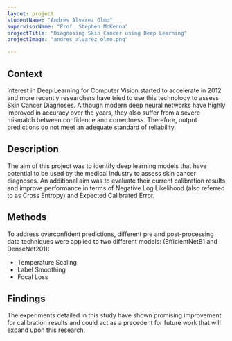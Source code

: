 ```yaml
---
layout: project
studentName: "Andres Alvarez Olmo"
supervisorName: "Prof. Stephen McKenna"
projectTitle: "Diagnosing Skin Cancer using Deep Learning"
projectImage: "andres_alvarez_olmo.png"

---
```

## Context

Interest in Deep Learning for Computer Vision started to accelerate in 2012 and more recently researchers have tried to use this technology to assess Skin Cancer Diagnoses. Although modern deep neural networks have highly improved in accuracy over the years, they also suffer from a severe mismatch between confidence and correctness. Therefore, output predictions do not meet an adequate standard of reliability.

## Description

The aim of this project was to identify deep learning models that have potential to be used by the medical industry to assess skin cancer diagnoses. An additional aim was to evaluate their current calibration results and improve performance in terms of Negative Log Likelihood (also referred to as Cross Entropy) and Expected Calibrated Error.

## Methods 

To address overconfident predictions, different pre and post-processing data techniques were applied to two different models: (EfficientNetB1 and DenseNet201): 

- Temperature Scaling
- Label Smoothing
- Focal Loss 

## Findings

The experiments detailed in this study have shown promising improvement for calibration results and could act as a precedent for future work that will expand upon this research.
